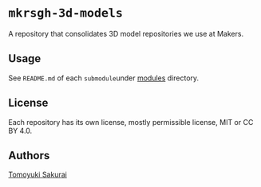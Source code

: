 # `mkrsgh-3d-models`

A repository that consolidates 3D model repositories we use at Makers.

## Usage

See `README.md` of each `submodule`under [modules](modules) directory.

## License

Each repository has its own license, mostly permissible license, MIT or CC BY
4.0.

## Authors

[Tomoyuki Sakurai](https://github.com/trombik)
